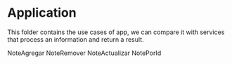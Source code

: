 # Application

This folder contains the use cases of app, we can compare it with services
that process an information and return a result.

NoteAgregar
NoteRemover
NoteActualizar
NotePorId
